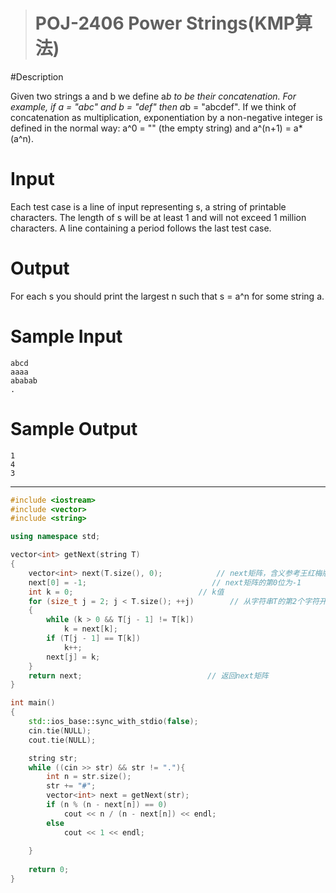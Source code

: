 > # POJ-2406 Power Strings(KMP算法)

#Description

Given two strings a and b we define a*b to be their concatenation. For example, if a = "abc" and b = "def" then a*b = "abcdef". If we think of concatenation as multiplication, exponentiation by a non-negative integer is defined in the normal way: a^0 = "" (the empty string) and a^(n+1) = a*(a^n).

# Input

Each test case is a line of input representing s, a string of printable characters. The length of s will be at least 1 and will not exceed 1 million characters. A line containing a period follows the last test case.

# Output

For each s you should print the largest n such that s = a^n for some string a.

# Sample Input

```
abcd
aaaa
ababab
.
```

# Sample Output

```
1
4
3
```

---

```c++
#include <iostream>
#include <vector>
#include <string>

using namespace std;

vector<int> getNext(string T)
{
    vector<int> next(T.size(), 0);            // next矩阵，含义参考王红梅版《数据结构》p84。
    next[0] = -1;                            // next矩阵的第0位为-1
    int k = 0;                            // k值
    for (size_t j = 2; j < T.size(); ++j)        // 从字符串T的第2个字符开始，计算每个字符的next值
    {
        while (k > 0 && T[j - 1] != T[k])    
            k = next[k];
        if (T[j - 1] == T[k])
            k++;
        next[j] = k;
    }
    return next;                            // 返回next矩阵
}

int main()
{
    std::ios_base::sync_with_stdio(false);
    cin.tie(NULL);
    cout.tie(NULL);

    string str;
    while ((cin >> str) && str != "."){
        int n = str.size();
        str += "#";
        vector<int> next = getNext(str);
        if (n % (n - next[n]) == 0)
            cout << n / (n - next[n]) << endl;
        else
            cout << 1 << endl;
        
    }
    
    return 0;
}
```

